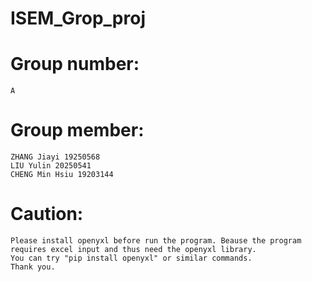 # ISEM_Grop_proj

# Group number:
    A

# Group member:
    ZHANG Jiayi 19250568
    LIU Yulin 20250541
    CHENG Min Hsiu 19203144

# Caution:
    Please install openyxl before run the program. Beause the program requires excel input and thus need the openyxl library. 
    You can try "pip install openyxl" or similar commands.
    Thank you.

